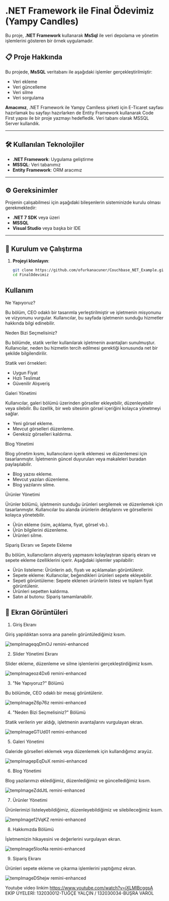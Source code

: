 # .NET Framework ile Final Ödevimiz (Yampy Candles)

Bu proje, **.NET Framework** kullanarak **MsSql** ile veri depolama ve yönetim işlemlerini gösteren bir örnek uygulamadır.

## 📋 Proje Hakkında

Bu projede, **MsSQL** veritabanı ile aşağıdaki işlemler gerçekleştirilmiştir:
- Veri ekleme
- Veri güncelleme
- Veri silme
- Veri sorgulama

**Amacımız**, .NET Framework ile Yampy Camlless şirketi için E-Ticaret sayfası hazırlamak bu sayfayı hazırlarken de Entity Framework kullanarak Code First yapısı ile bir proje yazmayı hedefledik.
Veri tabanı olarak MSSQL Server kullandık.

---

## 🛠️ Kullanılan Teknolojiler

- **.NET Framework**: Uygulama geliştirme
- **MSSQL**: Veri tabanımız
- **Entity Framework**: ORM aracımız

---

## ⚙️ Gereksinimler

Projenin çalışabilmesi için aşağıdaki bileşenlerin sisteminizde kurulu olması gerekmektedir:

- **.NET 7 SDK** veya üzeri
- **MSSQL**
- **Visual Studio** veya başka bir IDE

---

## 🚀 Kurulum ve Çalıştırma

1. **Projeyi klonlayın**:
   ```bash
   git clone https://github.com/ofurkanacuner/Couchbase_NET_Example.git
   cd FinalOdevimiz
   
## Kullanım

Ne Yapıyoruz?

Bu bölüm, CEO odaklı bir tasarımla yerleştirilmiştir ve işletmenin misyonunu ve vizyonunu vurgular. Kullanıcılar, bu sayfada işletmenin sunduğu hizmetler hakkında bilgi edinebilir.

Neden Bizi Seçmelisiniz?

Bu bölümde, statik veriler kullanılarak işletmenin avantajları sunulmuştur. Kullanıcılar, neden bu hizmetin tercih edilmesi gerektiği konusunda net bir şekilde bilgilendirilir.

Statik veri örnekleri:

- Uygun Fiyat
- Hızlı Teslimat
- Güvenilir Alışveriş

Galeri Yönetimi

Kullanıcılar, galeri bölümü üzerinden görseller ekleyebilir, düzenleyebilir veya silebilir. Bu özellik, bir web sitesinin görsel içeriğini kolayca yönetmeyi sağlar.

- Yeni görsel ekleme.
- Mevcut görselleri düzenleme.
- Gereksiz görselleri kaldırma.

Blog Yönetimi

Blog yönetim kısmı, kullanıcıların içerik eklemesi ve düzenlemesi için tasarlanmıştır. İşletmenin güncel duyuruları veya makaleleri buradan paylaşılabilir.

- Blog yazısı ekleme.
- Mevcut yazıları düzenleme.
- Blog yazılarını silme.

Ürünler Yönetimi

Ürünler bölümü, işletmenin sunduğu ürünleri sergilemek ve düzenlemek için tasarlanmıştır. Kullanıcılar bu alanda ürünlerin detaylarını ve görsellerini kolayca yönetebilir.

- Ürün ekleme (isim, açıklama, fiyat, görsel vb.).
- Ürün bilgilerini düzenleme.
- Ürünleri silme.

Sipariş Ekranı ve Sepete Ekleme

Bu bölüm, kullanıcıların alışveriş yapmasını kolaylaştıran sipariş ekranı ve sepete ekleme özelliklerini içerir. Aşağıdaki işlemler yapılabilir:

- Ürün listeleme: Ürünlerin adı, fiyatı ve açıklamaları görüntülenir.
- Sepete ekleme: Kullanıcılar, beğendikleri ürünleri sepete ekleyebilir.
- Sepeti görüntüleme: Sepete eklenen ürünlerin listesi ve toplam fiyat görüntülenir.
- Ürünleri sepetten kaldırma.
- Satın al butonu: Sipariş tamamlanabilir.

## 🚀 Ekran Görüntüleri

1. Giriş Ekranı

Giriş yapıldıktan sonra ana panelin görüntülediğimiz kısım.

![tempImageqqDmOJ remini-enhanced](https://github.com/user-attachments/assets/c1280bdf-b397-496e-91fc-7cf736f0b37c)

2. Slider Yönetimi Ekranı

Slider ekleme, düzenleme ve silme işlemlerini gerçekleştirdiğimiz kısım.

![tempImageoz4Dx6 remini-enhanced](https://github.com/user-attachments/assets/99797aaf-be11-430d-8ffd-50d9f5a79469)

3. "Ne Yapıyoruz?" Bölümü

Bu bölümde, CEO odaklı bir mesaj görüntülenir.

![tempImageZ6p76z remini-enhanced](https://github.com/user-attachments/assets/dc9afbc7-d6ac-4f28-b404-97483fc107a6)

4. "Neden Bizi Seçmelisiniz?" Bölümü

Statik verilerin yer aldığı, işletmenin avantajlarını vurgulayan ekran.

![tempImageGTUd01 remini-enhanced](https://github.com/user-attachments/assets/bf5371fd-3b6a-4a9c-a0ee-e91ac48ad98e)

5. Galeri Yönetimi

Galeride görselleri eklemek veya düzenlemek için kullandığımız arayüz.

![tempImagepEqDuX remini-enhanced](https://github.com/user-attachments/assets/900df151-e12b-435c-ad9d-35a61dd5ac68)

6. Blog Yönetimi

Blog yazılarımızı eklediğimiz, düzenlediğimiz ve güncellediğimiz kısım.

![tempImageZddJtL remini-enhanced](https://github.com/user-attachments/assets/90eadbe3-8ebf-4bb1-b480-2fc15f1cb3d3)

7. Ürünler Yönetimi

Ürünlerimizi listeleyebildiğimiz, düzenleyebildiğimiz ve silebileceğimiz kısım.

![tempImagef2VqKZ remini-enhanced](https://github.com/user-attachments/assets/1fb0b3f9-7156-47d9-8629-b507cf037073)


8. Hakkımızda Bölümü

İşletmemizin hikayesini ve değerlerini vurgulayan ekran.

![tempImage5IooNa remini-enhanced](https://github.com/user-attachments/assets/9fdbf332-2651-4e53-81d4-91efd786501c)

9. Sipariş Ekranı

Ürünleri sepete ekleme ve çıkarma işlemlerini yaptığımız ekran.

![tempImageDShejw remini-enhanced](https://github.com/user-attachments/assets/701ae877-632f-4244-afeb-cc68bf2394b5)

Youtube video linkim
https://www.youtube.com/watch?v=jXLMlBcggsA
EKİP ÜYELERİ: 132030012-TUĞÇE YALÇIN / 132030034-BÜŞRA VAROL








